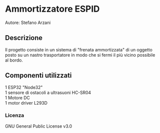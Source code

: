 # Ammortizzatore ESPID
Autore: Stefano Arzani

## Descrizione
Il progetto consiste in un sistema di "frenata ammortizzata" di un oggetto posto su un nastro trasportatore in modo che si fermi il più vicino possibile al bordo.

## Componenti utilizzati
1 ESP32 "Node32"  
1 sensore di ostacoli a ultrasuoni HC-SR04  
1 Motore DC  
1 motor driver L293D  

### Licenza
GNU General Public License v3.0
